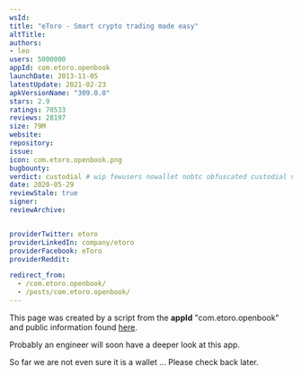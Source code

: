 ```yaml
---
wsId: 
title: "eToro - Smart crypto trading made easy"
altTitle: 
authors:
- leo
users: 5000000
appId: com.etoro.openbook
launchDate: 2013-11-05
latestUpdate: 2021-02-23
apkVersionName: "309.0.0"
stars: 2.9
ratings: 70533
reviews: 28197
size: 79M
website: 
repository: 
issue: 
icon: com.etoro.openbook.png
bugbounty: 
verdict: custodial # wip fewusers nowallet nobtc obfuscated custodial nosource nonverifiable reproducible bounty defunct
date: 2020-05-29
reviewStale: true
signer: 
reviewArchive:


providerTwitter: etoro
providerLinkedIn: company/etoro
providerFacebook: eToro
providerReddit: 

redirect_from:
  - /com.etoro.openbook/
  - /posts/com.etoro.openbook/
---
```



This page was created by a script from the **appId** "com.etoro.openbook" and public
information found
[here](https://play.google.com/store/apps/details?id=com.etoro.openbook).

Probably an engineer will soon have a deeper look at this app.

So far we are not even sure it is a wallet ... Please check back later.